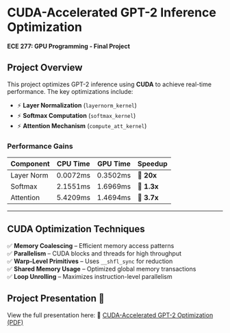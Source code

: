 # CUDA-Accelerated GPT-2 Inference Optimization  
**ECE 277: GPU Programming - Final Project**  

## Project Overview  
This project optimizes GPT-2 inference using **CUDA** to achieve real-time performance. The key optimizations include:  
- ⚡ **Layer Normalization** (`layernorm_kernel`)  
- ⚡ **Softmax Computation** (`softmax_kernel`)  
- ⚡ **Attention Mechanism** (`compute_att_kernel`)  

### Performance Gains  
| Component  | CPU Time  | GPU Time  | Speedup |
|------------|----------|----------|---------|
| Layer Norm | 0.0072ms | 0.3502ms | 🚀 **20x** |
| Softmax    | 2.1551ms | 1.6969ms | 🚀 **1.3x** |
| Attention  | 5.4209ms | 1.4694ms | 🚀 **3.7x** |

---

## CUDA Optimization Techniques  
✅ **Memory Coalescing** – Efficient memory access patterns  
✅ **Parallelism** – CUDA blocks and threads for high throughput  
✅ **Warp-Level Primitives** – Uses `__shfl_sync` for reduction  
✅ **Shared Memory Usage** – Optimized global memory transactions  
✅ **Loop Unrolling** – Maximizes instruction-level parallelism  


## Project Presentation 📄
View the full presentation here:
📑 [CUDA-Accelerated GPT-2 Optimization (PDF)](https://github.com/Apekshagaonkar/CUDA-Accelerated-GPT-2/blob/main/GPT2_CUDA.pdf)
